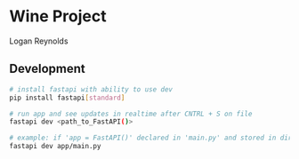 # Wine Project
Logan Reynolds


## Development 
```bash
# install fastapi with ability to use dev
pip install fastapi[standard]
```

```bash
# run app and see updates in realtime after CNTRL + S on file
fastapi dev <path_to_FastAPI()>

# example: if 'app = FastAPI()' declared in 'main.py' and stored in directory 'app'
fastapi dev app/main.py
```

